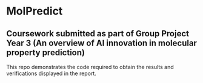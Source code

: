# MolPredict

## Coursework submitted as part of Group Project Year 3 (An overview of AI innovation in molecular property prediction)

This repo demonstrates the code required to obtain the results and verifications displayed in the report. 
